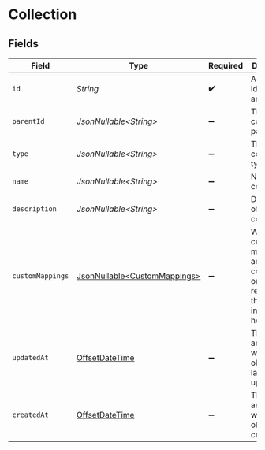 # Collection


## Fields

| Field                                                                                     | Type                                                                                      | Required                                                                                  | Description                                                                               | Example                                                                                   |
| ----------------------------------------------------------------------------------------- | ----------------------------------------------------------------------------------------- | ----------------------------------------------------------------------------------------- | ----------------------------------------------------------------------------------------- | ----------------------------------------------------------------------------------------- |
| `id`                                                                                      | *String*                                                                                  | :heavy_check_mark:                                                                        | A unique identifier for an object.                                                        | 12345                                                                                     |
| `parentId`                                                                                | *JsonNullable\<String>*                                                                   | :heavy_minus_sign:                                                                        | The collections's parent ID                                                               | 12345                                                                                     |
| `type`                                                                                    | *JsonNullable\<String>*                                                                   | :heavy_minus_sign:                                                                        | The collections's type                                                                    | Technical                                                                                 |
| `name`                                                                                    | *JsonNullable\<String>*                                                                   | :heavy_minus_sign:                                                                        | Name of the collection                                                                    | Main IT Issues                                                                            |
| `description`                                                                             | *JsonNullable\<String>*                                                                   | :heavy_minus_sign:                                                                        | Description of the collection                                                             | IT Issues                                                                                 |
| `customMappings`                                                                          | [JsonNullable\<CustomMappings>](../../models/components/CustomMappings.md)                | :heavy_minus_sign:                                                                        | When custom mappings are configured on the resource, the result is included here.         |                                                                                           |
| `updatedAt`                                                                               | [OffsetDateTime](https://docs.oracle.com/javase/8/docs/api/java/time/OffsetDateTime.html) | :heavy_minus_sign:                                                                        | The date and time when the object was last updated.                                       | 2020-09-30T07:43:32.000Z                                                                  |
| `createdAt`                                                                               | [OffsetDateTime](https://docs.oracle.com/javase/8/docs/api/java/time/OffsetDateTime.html) | :heavy_minus_sign:                                                                        | The date and time when the object was created.                                            | 2020-09-30T07:43:32.000Z                                                                  |